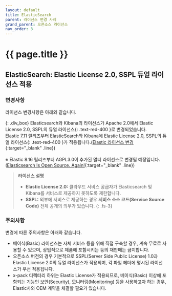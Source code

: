 ```yaml
---
layout: default
title: ElasticSearch
parent: 라이선스 변경 사례
grand_parent: 오픈소스 라이선스
nav_order: 3
---
```

# {{ page.title }}

## ElasticSearch: Elastic License 2.0, SSPL 듀얼 라이선스 적용
### 변경사항
라이선스 변경사항은 아래와 같습니다.


{: .div_box}
Elasticsearch와 Kibana의 라이선스가 Apache 2.0에서 <span>Elastic License 2.0, SSPL의 듀얼 라이선스</span>{: .text-red-400 }로 변경되었습니다.<br>
Elastic 7.11 릴리즈부터 ElasticSearch와 Kibana에 <span>Elastic License 2.0, SSPL의 듀얼 라이선스</span>{: .text-red-400 }가 적용됩니다.([Elastic 라이선스 변경](https://www.elastic.co/kr/blog/licensing-change){:target="_blank" .line})<br><br>
※ Elastic 8.16 릴리즈부터 AGPL3.0이 추가된 멀티 라이선스로 변경될 예정입니다.([Elasticsearch Is Open Source. Again!](https://www.elastic.co/kr/blog/elasticsearch-is-open-source-again){:target="_blank" .line})<br>
> **라이선스 설명**
>
> - **Elastic License 2.0:** 클라우드 서비스 공급자가 Elasticsearch 및 Kibana를 서비스로 제공하지 못하도록 제한합니다.
> - **SSPL:** 외부에 서비스로 제공하는 경우 **서비스 소스 코드(Service Source Code)** 전체 공개의 의무가 있습니다.
{: .fs-3}

### 주의사항

변경에 따른 주의사항은 아래와 같습니다.

- 베이식(Basic) 라이선스는 자체 서비스 등을 위해 직접 구축할 경우, 계속 무료로 사용할 수 있으며, 상업적으로 제품에 포함시키는 등의 재판매는 금지합니다.
- 오픈소스 버전의 경우 기본적으로 SSPL(Server Side Public License) 1.0과 Elastic License 2.0의 듀얼 라이선스가 적용되며, 각 파일 헤더에 명시된 라이선스가 우선 적용됩니다.
- x-pack 디렉터리 하위는 Elastic License가 적용되므로, 베이식(Basic) 이상에 포함되는 기능인 보안(Security), 모니터링(Monitoring) 등을 사용하고자 하는 경우, Elastic사와 OEM 계약을 체결할 필요가 있습니다.
  
